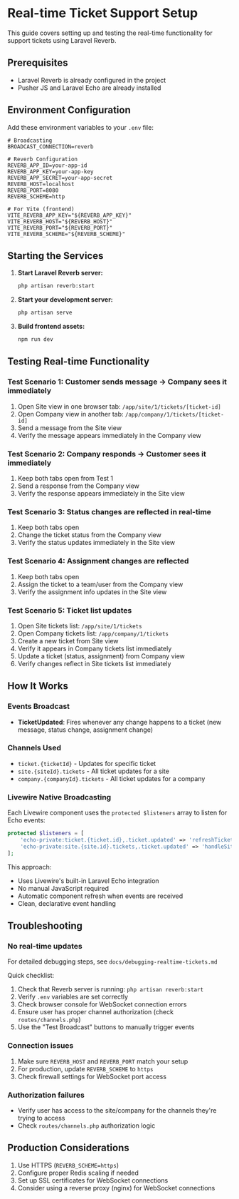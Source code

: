 # Real-time Ticket Support Setup

This guide covers setting up and testing the real-time functionality for support tickets using Laravel Reverb.

## Prerequisites

- Laravel Reverb is already configured in the project
- Pusher JS and Laravel Echo are already installed

## Environment Configuration

Add these environment variables to your `.env` file:

```env
# Broadcasting
BROADCAST_CONNECTION=reverb

# Reverb Configuration  
REVERB_APP_ID=your-app-id
REVERB_APP_KEY=your-app-key
REVERB_APP_SECRET=your-app-secret
REVERB_HOST=localhost
REVERB_PORT=8080
REVERB_SCHEME=http

# For Vite (frontend)
VITE_REVERB_APP_KEY="${REVERB_APP_KEY}"
VITE_REVERB_HOST="${REVERB_HOST}"
VITE_REVERB_PORT="${REVERB_PORT}"
VITE_REVERB_SCHEME="${REVERB_SCHEME}"
```

## Starting the Services

1. **Start Laravel Reverb server:**
   ```bash
   php artisan reverb:start
   ```

2. **Start your development server:**
   ```bash
   php artisan serve
   ```

3. **Build frontend assets:**
   ```bash
   npm run dev
   ```

## Testing Real-time Functionality

### Test Scenario 1: Customer sends message → Company sees it immediately

1. Open Site view in one browser tab: `/app/site/1/tickets/[ticket-id]`
2. Open Company view in another tab: `/app/company/1/tickets/[ticket-id]`
3. Send a message from the Site view
4. Verify the message appears immediately in the Company view

### Test Scenario 2: Company responds → Customer sees it immediately

1. Keep both tabs open from Test 1
2. Send a response from the Company view
3. Verify the response appears immediately in the Site view

### Test Scenario 3: Status changes are reflected in real-time

1. Keep both tabs open
2. Change the ticket status from the Company view
3. Verify the status updates immediately in the Site view

### Test Scenario 4: Assignment changes are reflected

1. Keep both tabs open
2. Assign the ticket to a team/user from the Company view
3. Verify the assignment info updates in the Site view

### Test Scenario 5: Ticket list updates

1. Open Site tickets list: `/app/site/1/tickets`
2. Open Company tickets list: `/app/company/1/tickets`
3. Create a new ticket from Site view
4. Verify it appears in Company tickets list immediately
5. Update a ticket (status, assignment) from Company view
6. Verify changes reflect in Site tickets list immediately

## How It Works

### Events Broadcast

- **TicketUpdated**: Fires whenever any change happens to a ticket (new message, status change, assignment change)

### Channels Used

- `ticket.{ticketId}` - Updates for specific ticket
- `site.{siteId}.tickets` - All ticket updates for a site
- `company.{companyId}.tickets` - All ticket updates for a company

### Livewire Native Broadcasting

Each Livewire component uses the `protected $listeners` array to listen for Echo events:

```php
protected $listeners = [
    'echo-private:ticket.{ticket.id},.ticket.updated' => 'refreshTicket',
    'echo-private:site.{site.id}.tickets,.ticket.updated' => 'handleSiteTicketUpdate',
];
```

This approach:
- Uses Livewire's built-in Laravel Echo integration
- No manual JavaScript required
- Automatic component refresh when events are received
- Clean, declarative event handling

## Troubleshooting

### No real-time updates

For detailed debugging steps, see `docs/debugging-realtime-tickets.md`

Quick checklist:
1. Check that Reverb server is running: `php artisan reverb:start`
2. Verify `.env` variables are set correctly
3. Check browser console for WebSocket connection errors
4. Ensure user has proper channel authorization (check `routes/channels.php`)
5. Use the "Test Broadcast" buttons to manually trigger events

### Connection issues

1. Make sure `REVERB_HOST` and `REVERB_PORT` match your setup
2. For production, update `REVERB_SCHEME` to `https`
3. Check firewall settings for WebSocket port access

### Authorization failures

- Verify user has access to the site/company for the channels they're trying to access
- Check `routes/channels.php` authorization logic

## Production Considerations

1. Use HTTPS (`REVERB_SCHEME=https`)
2. Configure proper Redis scaling if needed
3. Set up SSL certificates for WebSocket connections
4. Consider using a reverse proxy (nginx) for WebSocket connections 
